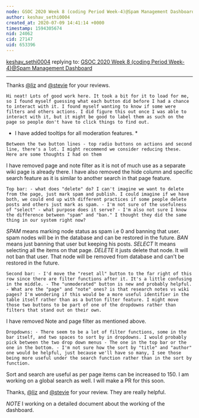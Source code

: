 ```yaml
---
node: GSOC 2020 Week 8 (coding Period Week-4)@Spam Management Dashboard
author: keshav_sethi0004
created_at: 2020-07-09 14:41:14 +0000
timestamp: 1594305674
nid: 24062
cid: 27147
uid: 653396
---
```




[keshav_sethi0004](../profile/keshav_sethi0004) replying to: [GSOC 2020 Week 8 (coding Period Week-4)@Spam Management Dashboard](../notes/keshav_sethi0004/06-29-2020/gsoc-2020-week-8-coding-period-week-4-spam-management-dashboard)

----
Thanks [@liz](/profile/liz) and [@stevie](/profile/stevie) for your reviews.

`Hi neat! Lots of good work here. It took a bit for it to load for me, so I found myself guessing what each button did before I had a chance to interact with it. I found myself wanting to know if some were filters and others actions. I did figure this out once I was able to interact with it, but it might be good to label them as such on the page so people don't have to click things to find out. `

* I have added tooltips for all moderation features. *

`Between the two button lines - top radio buttons on actions and second line, there's a lot. I might recommend we consider reducing these. Here are some thoughts I had on them`

I have removed page and note filter as it is not of much use as a separate wiki page is already there. I have also removed the hide column and specific search feature as it is similar to another search in that page feature.

`Top bar: - what does "delete" do? I can't imagine we want to delete from the page, just mark spam and publish. I could imagine if we have both, we could end up with different practices if some people delete posts and others just mark as spam. - I'm not sure of the usefulness of "select" - what purpose does it serve? - I'm also not sure I know the difference between "spam" and "ban." I thought they did the same thing in our system right now?`

*SPAM* means marking node status as spam i.e 0 and banning that user. spam nodes will be in the database and can be restored in the future.
*BAN* means just banning that user but keeping his posts.
*SELECT* It means selecting all the items on that page.
*DELETE* it justs delete that node. It will not ban that user. That node will be removed from database and can't be restored in the future.


`Second bar: - I'd move the "reset all" button to the far right of this row since there are filter functions after it. It's a little confusing in the middle. - The "unmoderated" button is new and probably helpful. - What are the "page" and "note" ones? is that research notes vs wiki pages? I'm wondering if this would be a more useful identifier in the table itself rather than as a button filter feature. I might move those two buttons to be part of one of the dropdowns rather than filters that stand out on their own.`

I have removed Note and page filter as mentioned above.

`Dropdowns: - There seem to be a lot of filter functions, some in the bar itself, and two spaces to sort by in dropdowns. I would probably pick between the two drop down menus - The one in the top bar or the one in the bottom. - I'm not sure how the sort by "title" and "author" one would be helpful, just because we'll have so many, I see those being more useful under the search function rather than in the sort by function.`

Sort and search are useful as per page items can be increased to 150. I am working on a global search as well. I will make a PR for this soon.


Thanks, [@liz](/profile/liz) and [@stevie](/profile/stevie) for your review. They are really helpful.
  
*_NOTE_* I working on a detailed document about the working of the dashboard. 